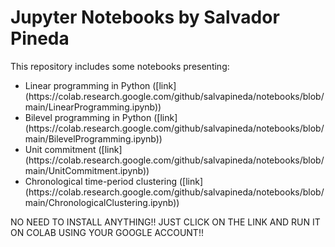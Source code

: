 # Jupyter Notebooks by Salvador Pineda

This repository includes some notebooks presenting:

<ul>
<li>Linear programming in Python ([link](https://colab.research.google.com/github/salvapineda/notebooks/blob/main/LinearProgramming.ipynb))</li>
<li>Bilevel programming in Python ([link](https://colab.research.google.com/github/salvapineda/notebooks/blob/main/BilevelProgramming.ipynb))</li>
<li>Unit commitment ([link](https://colab.research.google.com/github/salvapineda/notebooks/blob/main/UnitCommitment.ipynb))</li>
<li>Chronological time-period clustering ([link](https://colab.research.google.com/github/salvapineda/notebooks/blob/main/ChronologicalClustering.ipynb))</li>
</ul>

NO NEED TO INSTALL ANYTHING!! JUST CLICK ON THE LINK AND RUN IT ON COLAB USING YOUR GOOGLE ACCOUNT!!
